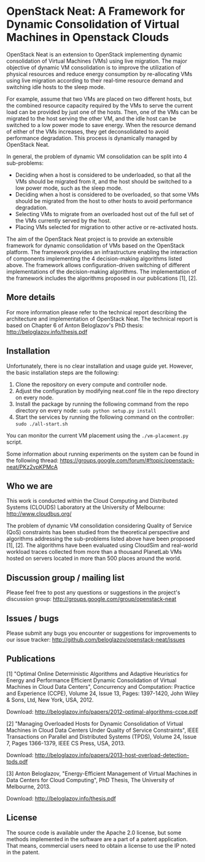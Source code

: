 # OpenStack Neat: A Framework for Dynamic Consolidation of Virtual Machines in Openstack Clouds

OpenStack Neat is an extension to OpenStack implementing dynamic consolidation
of Virtual Machines (VMs) using live migration. The major objective of dynamic
VM consolidation is to improve the utilization of physical resources and reduce
energy consumption by re-allocating VMs using live migration according to their
real-time resource demand and switching idle hosts to the sleep mode.

For example, assume that two VMs are placed on two different hosts, but the
combined resource capacity required by the VMs to serve the current load can be
provided by just one of the hosts. Then, one of the VMs can be migrated to the
host serving the other VM, and the idle host can be switched to a low power mode
to save energy. When the resource demand of either of the VMs increases, they
get deconsolidated to avoid performance degradation. This process is dynamically
managed by OpenStack Neat.

In general, the problem of dynamic VM consolidation can be split into 4
sub-problems:

- Deciding when a host is considered to be underloaded, so that all the VMs
  should be migrated from it, and the host should be switched to a low power
  mode, such as the sleep mode.
- Deciding when a host is considered to be overloaded, so that some VMs should
  be migrated from the host to other hosts to avoid performance degradation.
- Selecting VMs to migrate from an overloaded host out of the full set of the
  VMs currently served by the host.
- Placing VMs selected for migration to other active or re-activated hosts.

The aim of the OpenStack Neat project is to provide an extensible framework for
dynamic consolidation of VMs based on the OpenStack platform. The framework
provides an infrastructure enabling the interaction of components implementing
the 4 decision-making algorithms listed above. The framework allows
configuration-driven switching of different implementations of the
decision-making algorithms. The implementation of the framework includes the
algorithms proposed in our publications [1], [2].


## More details

For more information please refer to the technical report describing the
architecture and implementation of OpenStack Neat. The technical report is based
on Chapter 6 of Anton Beloglazov's PhD thesis: http://beloglazov.info/thesis.pdf


## Installation

Unfortunately, there is no clear installation and usage guide yet. However, the
basic installation steps are the following:

1. Clone the repository on every compute and controller node.
2. Adjust the configuration by modifying neat.conf file in the repo directory on
   every node.
3. Install the package by running the following command from the repo directory
   on every node: `sudo python setup.py install`
4. Start the services by running the following command on the controller: `sudo
   ./all-start.sh`

You can monitor the current VM placement using the `./vm-placement.py` script.

Some information about running experiments on the system can be found in the
following thread:
https://groups.google.com/forum/#!topic/openstack-neat/PKz2vpKPMcA


## Who we are

This work is conducted within the Cloud Computing and Distributed Systems
(CLOUDS) Laboratory at the University of Melbourne: http://www.cloudbus.org/

The problem of dynamic VM consolidation considering Quality of Service (QoS)
constraints has been studied from the theoretical perspective and algorithms
addressing the sub-problems listed above have been proposed [1], [2]. The
algorithms have been evaluated using CloudSim and real-world workload traces
collected from more than a thousand PlanetLab VMs hosted on servers located in
more than 500 places around the world.


## Discussion group / mailing list

Please feel free to post any questions or suggestions in the project's
discussion group: http://groups.google.com/group/openstack-neat


## Issues / bugs

Please submit any bugs you encounter or suggestions for improvements to our
issue tracker: http://github.com/beloglazov/openstack-neat/issues


## Publications

[1] "Optimal Online Deterministic Algorithms and Adaptive Heuristics for Energy
and Performance Efficient Dynamic Consolidation of Virtual Machines in Cloud
Data Centers", Concurrency and Computation: Practice and Experience (CCPE),
Volume 24, Issue 13, Pages: 1397-1420, John Wiley & Sons, Ltd, New York, USA,
2012.

Download: http://beloglazov.info/papers/2012-optimal-algorithms-ccpe.pdf

[2] "Managing Overloaded Hosts for Dynamic Consolidation of Virtual Machines in
Cloud Data Centers Under Quality of Service Constraints", IEEE Transactions on
Parallel and Distributed Systems (TPDS), Volume 24, Issue 7, Pages 1366-1379,
IEEE CS Press, USA, 2013.

Download: http://beloglazov.info/papers/2013-host-overload-detection-tpds.pdf

[3] Anton Beloglazov, "Energy-Efficient Management of Virtual Machines in Data
Centers for Cloud Computing", PhD Thesis, The University of Melbourne, 2013.

Download: http://beloglazov.info/thesis.pdf


## License

The source code is available under the Apache 2.0 license, but some methods
implemented in the software are a part of a patent application. That means,
commercial users need to obtain a license to use the IP noted in the patent.
